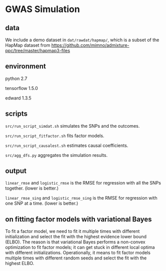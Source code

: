# GWAS Simulation

## data

We include a demo dataset in `dat/rawdat/hapmap/`, which is a subset
of the HapMap dataset from
https://github.com/mimno/admixture-ppc/tree/master/hapmap3-files

## environment

python 2.7

tensorflow 1.5.0

edward 1.3.5

## scripts

`src/run_script_simdat.sh` simulates the SNPs and the outcomes.

`src/run_script_fitfactor.sh` fits factor models.

`src/run_script_causalest.sh` estimates causal coefficients.

`src/agg_dfs.py` aggregates the simulation results.

## output

`linear_rmse` and `logistic_rmse` is the RMSE for regression with all
the SNPs together. (lower is better.)

`linear_rmse_sing` and `logistic_rmse_sing` is the RMSE for regression
with one SNP at a time. (lower is better.)

## on fitting factor models with variational Bayes

To fit a factor model, we need to fit it multiple times with different
initialization and select the fit with the highest evidence lower
bound (ELBO). The reason is that variational Bayes performs a
non-convex optimization to fit factor models; it can get stuck in
different local optima with different initializations. Operationally,
it means to fit factor models multiple times with different random
seeds and select the fit with the highest ELBO.


